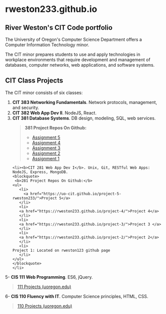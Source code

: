  <h1>rweston233.github.io</h1>
  <h2>River Weston's CIT Code portfolio </h2>

The University of Oregon's Computer Science Department offers a Computer Information Technology minor.

The CIT minor prepares students to use and apply technologies in workplace environments that require development and management of databases, computer networks, web applications, and software systems.

  <h2>CIT Class Projects</h2>
  The CIT minor consists of six classes:

<ol>
    <li><b>CIT 383 Networking Fundamentals</b>. Network protocols, management, and security.
      </li>
    <li><b>CIT 382 Web App Dev II</b>. NodeJS, React.</li>
    <li><b>CIT 381 Database Systems</b>. DB design, modeling, SQL, web services.    
    <blockquote>
         <b>381 Project Repos On Github:</b>
        <ul>
        <li>
          <a href="">Assignment 5</a>
        </li>
        <li>
          <a href="">Assignment 4</a>
        </li>
        <li>
          <a href="https://rweston233.github.io/Assingment-3/">Assignment 3</a>
        </li>
        <li>
          <a href="https://rweston233.github.io/Assignment-2/">Assignment 2</a>
        </li>
        <li>
          <a href="https://rweston233.github.io/Assignment-1/">Assignment 1</a>
        </li>
        </ul>
        </blockquote>
        </li>

    <li><b>CIT 281 Web App Dev I</b>. Unix, Git, RESTful Web Apps: NodeJS, Express, MongoDB.
    <blockquote>
     <b>281 Project Repos On Github:</b>
    <ul>
       <li>
         <a href="https://uo-cit.github.io/project-5-rweston233/">Project 5</a>
       </li>
       <li>
       <a href="https://rweston233.github.io/project-4/">Project 4</a>
       </li>
       <li>
       <a href="https://rweston233.github.io/project-3/">Project 3 </a>
       </li>
       <li>
       <a href="https://rweston233.github.io/project-2/">Project 2</a>
       </li>
       <li>
    Project 1: Located on rweston123 github page
       </li>
    </ul>
    </blockquote>
    </li>
</ol>

5- <b>CIS 111 Web Programming</b>. ES6, jQuery.

   <blockquote>
     <a href="https://pages.uoregon.edu/rweston/111/"> 111 Projects (uoregon.edu)</a>
   </blockquote>

6- <b>CIS 110 Fluency with IT</b>. Computer Science principles, HTML, CSS.
   <blockquote>
     <a href="https://pages.uoregon.edu/rweston/110/"> 110 Projects (uoregon.edu)</a>
   </blockquote>
